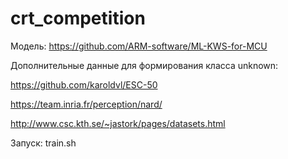 # crt_competition

Модель: https://github.com/ARM-software/ML-KWS-for-MCU

Дополнительные данные для формирования класса unknown: 

https://github.com/karoldvl/ESC-50

https://team.inria.fr/perception/nard/

http://www.csc.kth.se/~jastork/pages/datasets.html

Запуск: train.sh
